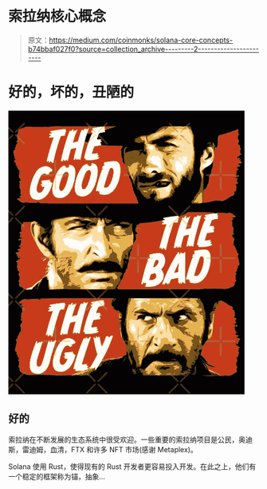 # 索拉纳核心概念

> 原文：<https://medium.com/coinmonks/solana-core-concepts-b74bbaf027f0?source=collection_archive---------2----------------------->

# 好的，坏的，丑陋的

![](img/6573b44f5112acf57f385c8e846006f1.png)

## 好的

索拉纳在不断发展的生态系统中很受欢迎。一些重要的索拉纳项目是公民，奥迪斯，雷迪姆，血清，FTX 和许多 NFT 市场(感谢 Metaplex)。

Solana 使用 Rust，使得现有的 Rust 开发者更容易投入开发。在此之上，他们有一个稳定的框架称为锚，抽象…
